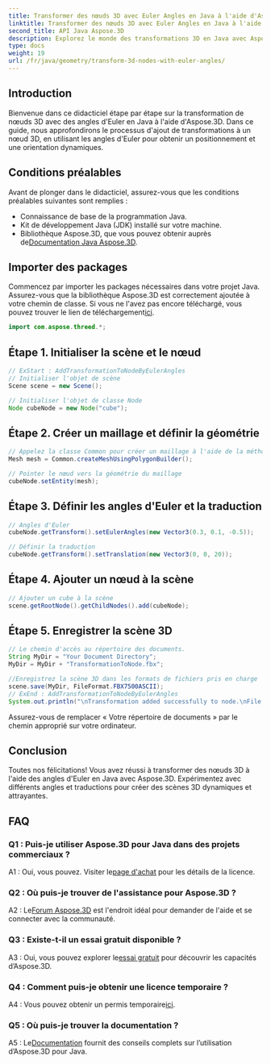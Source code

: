 ```yaml
---
title: Transformer des nœuds 3D avec Euler Angles en Java à l'aide d'Aspose.3D
linktitle: Transformer des nœuds 3D avec Euler Angles en Java à l'aide d'Aspose.3D
second_title: API Java Aspose.3D
description: Explorez le monde des transformations 3D en Java avec Aspose.3D. Suivez notre guide étape par étape pour ajouter des angles d'Euler dynamiques à vos nœuds 3D.
type: docs
weight: 19
url: /fr/java/geometry/transform-3d-nodes-with-euler-angles/
---
```

## Introduction

Bienvenue dans ce didacticiel étape par étape sur la transformation de nœuds 3D avec des angles d'Euler en Java à l'aide d'Aspose.3D. Dans ce guide, nous approfondirons le processus d'ajout de transformations à un nœud 3D, en utilisant les angles d'Euler pour obtenir un positionnement et une orientation dynamiques.

## Conditions préalables

Avant de plonger dans le didacticiel, assurez-vous que les conditions préalables suivantes sont remplies :

- Connaissance de base de la programmation Java.
- Kit de développement Java (JDK) installé sur votre machine.
-  Bibliothèque Aspose.3D, que vous pouvez obtenir auprès de[Documentation Java Aspose.3D](https://reference.aspose.com/3d/java/).

## Importer des packages

 Commencez par importer les packages nécessaires dans votre projet Java. Assurez-vous que la bibliothèque Aspose.3D est correctement ajoutée à votre chemin de classe. Si vous ne l'avez pas encore téléchargé, vous pouvez trouver le lien de téléchargement[ici](https://releases.aspose.com/3d/java/).

```java
import com.aspose.threed.*;
```

## Étape 1. Initialiser la scène et le nœud

```java
// ExStart : AddTransformationToNodeByEulerAngles
// Initialiser l'objet de scène
Scene scene = new Scene();

// Initialiser l'objet de classe Node
Node cubeNode = new Node("cube");
```

## Étape 2. Créer un maillage et définir la géométrie

```java
// Appelez la classe Common pour créer un maillage à l'aide de la méthode de création de polygones pour définir l'instance de maillage
Mesh mesh = Common.createMeshUsingPolygonBuilder();

// Pointer le nœud vers la géométrie du maillage
cubeNode.setEntity(mesh);
```

## Étape 3. Définir les angles d'Euler et la traduction

```java
// Angles d'Euler
cubeNode.getTransform().setEulerAngles(new Vector3(0.3, 0.1, -0.5));

// Définir la traduction
cubeNode.getTransform().setTranslation(new Vector3(0, 0, 20));
```

## Étape 4. Ajouter un nœud à la scène

```java
// Ajouter un cube à la scène
scene.getRootNode().getChildNodes().add(cubeNode);
```

## Étape 5. Enregistrer la scène 3D

```java
// Le chemin d'accès au répertoire des documents.
String MyDir = "Your Document Directory";
MyDir = MyDir + "TransformationToNode.fbx";

//Enregistrez la scène 3D dans les formats de fichiers pris en charge
scene.save(MyDir, FileFormat.FBX7500ASCII);
// ExEnd : AddTransformationToNodeByEulerAngles
System.out.println("\nTransformation added successfully to node.\nFile saved at " + MyDir);
```

Assurez-vous de remplacer « Votre répertoire de documents » par le chemin approprié sur votre ordinateur.

## Conclusion

Toutes nos félicitations! Vous avez réussi à transformer des nœuds 3D à l'aide des angles d'Euler en Java avec Aspose.3D. Expérimentez avec différents angles et traductions pour créer des scènes 3D dynamiques et attrayantes.

## FAQ

### Q1 : Puis-je utiliser Aspose.3D pour Java dans des projets commerciaux ?

 A1 : Oui, vous pouvez. Visiter le[page d'achat](https://purchase.aspose.com/buy) pour les détails de la licence.

### Q2 : Où puis-je trouver de l'assistance pour Aspose.3D ?

 A2 : Le[Forum Aspose.3D](https://forum.aspose.com/c/3d/18) est l'endroit idéal pour demander de l'aide et se connecter avec la communauté.

### Q3 : Existe-t-il un essai gratuit disponible ?

 A3 : Oui, vous pouvez explorer le[essai gratuit](https://releases.aspose.com/) pour découvrir les capacités d’Aspose.3D.

### Q4 : Comment puis-je obtenir une licence temporaire ?

 A4 : Vous pouvez obtenir un permis temporaire[ici](https://purchase.aspose.com/temporary-license/).

### Q5 : Où puis-je trouver la documentation ?

 A5 : Le[Documentation](https://reference.aspose.com/3d/java/) fournit des conseils complets sur l’utilisation d’Aspose.3D pour Java.
